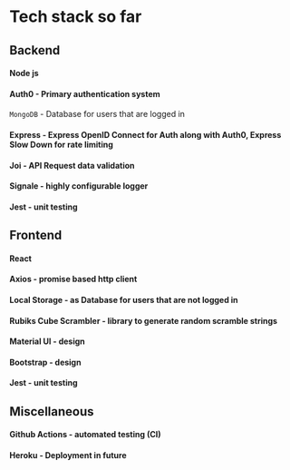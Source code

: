 # Tech stack so far

## Backend

#### Node js

#### Auth0 - Primary authentication system

`MongoDB` - Database for users that are logged in

#### Express - Express OpenID Connect for Auth along with Auth0, Express Slow Down for rate limiting

#### Joi - API Request data validation

#### Signale - highly configurable logger

#### Jest - unit testing

## Frontend

#### React

#### Axios - promise based http client

#### Local Storage - as Database for users that are not logged in

#### Rubiks Cube Scrambler - library to generate random scramble strings 

#### Material UI - design

#### Bootstrap - design

#### Jest - unit testing

## Miscellaneous

#### Github Actions - automated testing (CI)

#### Heroku - Deployment in future